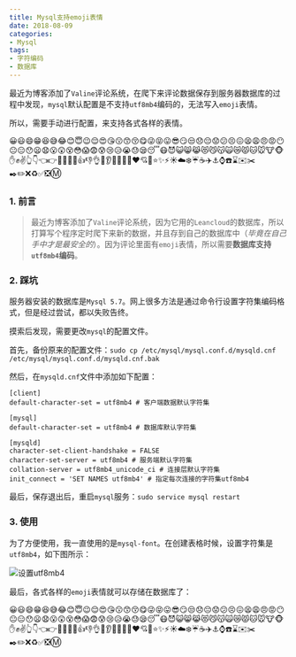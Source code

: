 ```yaml
---
title: Mysql支持emoji表情
date: 2018-08-09
categories:
- Mysql
tags:
- 字符编码
- 数据库
---
```


最近为博客添加了`Valine`评论系统，在爬下来评论数据保存到服务器数据库的过程中发现，`mysql`默认配置是不支持`utf8mb4`编码的，无法写入`emoji`表情。

所以，需要手动进行配置，来支持各式各样的表情。

😀😃😄😁😆😅😂😊😇😉😌😍😘😗😙😚😋😜😝😛😎😏😒😞😔😟😕😣😖😫😩😠😡😶😐😑😯😦😧😮😲😵😳😱😨😰😢😥😭😓😪😴😷😈😺😸😹😻😼😽🙀😿😾🐱🐭🐮🐵✋✊✌️👆👇👈👉👊👋👏👐👍👎👌🙏👂👀👃👄👅❤️💘💖⭐️✨⚡️☀️☁️❄️☔️☕️✈️⚓️⌚️☎️⌛️✉️✂️✒️✏️❌♻️✅❎Ⓜ️


<!-- more -->

### 1. 前言

> 最近为博客添加了`Valine`评论系统，因为它用的`Leancloud`的数据库，所以打算写个程序定时爬下来新的数据，并且存到自己的数据库中（_毕竟在自己手中才是最安全的_）。因为评论里面有`emoji`表情，所以需要**数据库支持`utf8mb4`编码**。

### 2. 踩坑

服务器安装的数据库是`Mysql 5.7`。网上很多方法是通过命令行设置字符集编码格式，但是经过尝试，都以失败告终。

摸索后发现，需要更改`mysql`的配置文件。

首先，备份原来的配置文件：`sudo cp /etc/mysql/mysql.conf.d/mysqld.cnf /etc/mysql/mysql.conf.d/mysqld.cnf.bak`

然后，在`mysqld.cnf`文件中添加如下配置：

```shell
[client]
default-character-set = utf8mb4 # 客户端数据默认字符集

[mysql]
default-character-set = utf8mb4 # 数据库默认字符集

[mysqld]
character-set-client-handshake = FALSE
character-set-server = utf8mb4 # 服务端默认字符集
collation-server = utf8mb4_unicode_ci # 连接层默认字符集
init_connect = 'SET NAMES utf8mb4' # 指定每次连接的字符集utf8mb4
```

最后，保存退出后，重启`mysql`服务：`sudo service mysql restart`

### 3. 使用

为了方便使用，我一直使用的是`mysql-font`。在创建表格时候，设置字符集是`utf8mb4`，如下图所示：

![设置utf8mb4](/images/Mysql/Mysql支持emoji表情/1.png)

最后，各式各样的`emoji`表情就可以存储在数据库了：

😀😃😄😁😆😅😂😊😇😉😌😍😘😗😙😚😋😜😝😛😎😏😒😞😔😟😕😣😖😫😩😠😡😶😐😑😯😦😧😮😲😵😳😱😨😰😢😥😭😓😪😴😷😈😺😸😹😻😼😽🙀😿😾🐱🐭🐮🐵✋✊✌️👆👇👈👉👊👋👏👐👍👎👌🙏👂👀👃👄👅❤️💘💖⭐️✨⚡️☀️☁️❄️☔️☕️✈️⚓️⌚️☎️⌛️✉️✂️✒️✏️❌♻️✅❎Ⓜ️
